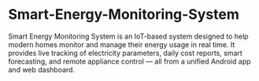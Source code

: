 # Smart-Energy-Monitoring-System
Smart Energy Monitoring System is an IoT-based system designed to help modern homes monitor and manage their energy usage in real time. It provides live tracking of electricity parameters, daily cost reports, smart forecasting, and remote appliance control — all from a unified Android app and web dashboard.
